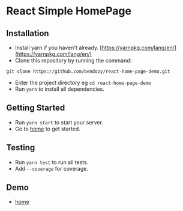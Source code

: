 # React Simple HomePage

## Installation

- Install yarn if you haven't already. [https://yarnpkg.com/lang/en/](https://yarnpkg.com/lang/en/)
- Clone this repository by running the command:

```
git clone https://github.com/bendozy/react-home-page-demo.git

```

- Enter the project directory eg `cd react-home-page-demo`
- Run `yarn` to install all dependencies.

## Getting Started

- Run `yarn start` to start your server.
- Go to [home](http://localhost:3000) to get started.

## Testing

- Run `yarn test` to run all tests.
- Add `--coverage` for coverage.

## Demo

- [home](http://localhost:3000)
